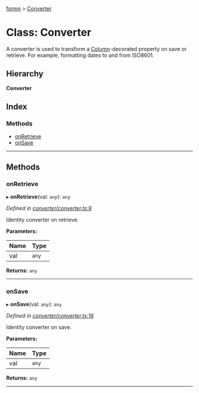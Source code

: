 [formn](../README.md) > [Converter](../classes/converter.md)

# Class: Converter

A converter is used to transform a [Column](../#column)\-decorated property on save or retrieve. For example, formatting dates to and from ISO8601.

## Hierarchy

**Converter**

## Index

### Methods

* [onRetrieve](converter.md#onretrieve)
* [onSave](converter.md#onsave)

---

## Methods

<a id="onretrieve"></a>

###  onRetrieve

▸ **onRetrieve**(val: *`any`*): `any`

*Defined in [converter/converter.ts:9](https://github.com/benbotto/formn/blob/f28037b/src/converter/converter.ts#L9)*

Identity converter on retrieve.

**Parameters:**

| Name | Type |
| ------ | ------ |
| val | `any` |

**Returns:** `any`

___
<a id="onsave"></a>

###  onSave

▸ **onSave**(val: *`any`*): `any`

*Defined in [converter/converter.ts:16](https://github.com/benbotto/formn/blob/f28037b/src/converter/converter.ts#L16)*

Identity converter on save.

**Parameters:**

| Name | Type |
| ------ | ------ |
| val | `any` |

**Returns:** `any`

___

